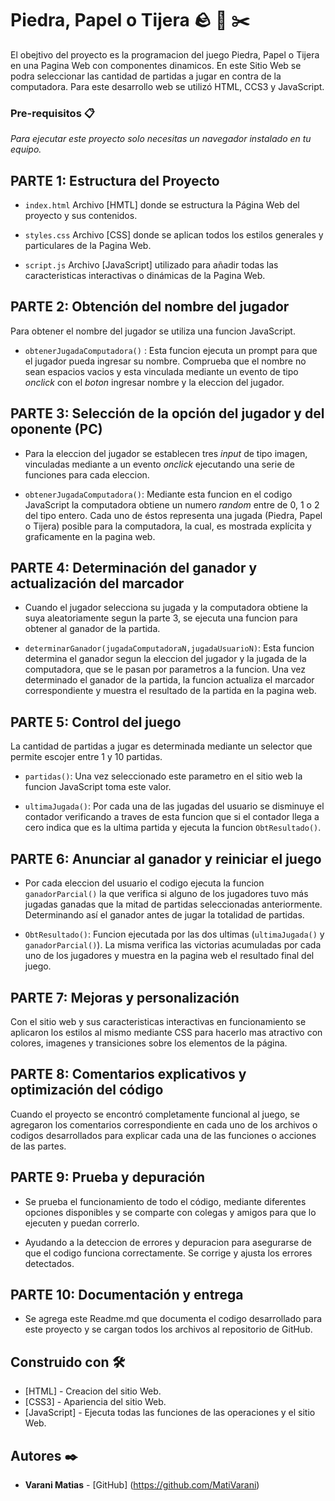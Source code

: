 # Piedra, Papel o Tijera :rock: :page_with_curl: :scissors: 

El obejtivo del proyecto es la programacion del juego Piedra, Papel o Tijera en una Pagina Web con componentes dinamicos. 
En este Sitio Web se podra seleccionar las cantidad de partidas a jugar en contra de la computadora.
Para este desarrollo web se utilizó HTML, CCS3 y JavaScript.

### Pre-requisitos 📋

_Para ejecutar este proyecto solo necesitas un navegador instalado en tu equipo._

## PARTE 1: Estructura del Proyecto

* `index.html` Archivo [HMTL] donde se estructura la Página Web del proyecto y sus contenidos.

* `styles.css` Archivo [CSS] donde se aplican todos los estilos generales y particulares de la Pagina Web.

* `script.js` Archivo [JavaScript] utilizado para añadir todas las caracteristicas interactivas o dinámicas de la Pagina Web.

## PARTE 2: Obtención del nombre del jugador

   Para obtener el nombre del jugador se utiliza una funcion JavaScript.

   * `obtenerJugadaComputadora()` : Esta funcion ejecuta un prompt para que el jugador pueda ingresar su nombre. Comprueba que el nombre no sean espacios vacios y esta vinculada mediante un evento de tipo *onclick* con el *boton* ingresar nombre y la eleccion del jugador.

## PARTE 3: Selección de la opción del jugador y del oponente (PC)

   * Para la eleccion del jugador se establecen tres *input* de tipo imagen, vinculadas mediante a un evento *onclick* ejecutando una serie de funciones para cada eleccion.
   
   * `obtenerJugadaComputadora()`: Mediante esta funcion en el codigo JavaScript la computadora obtiene un numero *random* entre de 0, 1 o 2 del tipo entero. Cada uno de éstos representa una jugada (Piedra, Papel o Tijera) posible para la computadora, la cual, es mostrada explícita y graficamente en la pagina web.

## PARTE 4: Determinación del ganador y actualización del marcador

   * Cuando el jugador selecciona su jugada y la computadora obtiene la suya aleatoriamente segun la parte 3, se ejecuta una funcion para obtener al ganador de la partida. 

   * `determinarGanador(jugadaComputadoraN,jugadaUsuarioN)`: Esta funcion determina el ganador segun la eleccion del jugador y la jugada de la computadora, que se le pasan por parametros a la funcion.
   Una vez determinado el ganador de la partida, la funcion actualiza el marcador correspondiente y muestra el resultado de la partida en la pagina web.

## PARTE 5: Control del juego

   La cantidad de partidas a jugar es determinada mediante un selector que permite escojer entre 1 y 10 partidas. 
   
   * `partidas()`: Una vez seleccionado este parametro en el sitio web la funcion JavaScript toma este valor.

   * `ultimaJugada()`: Por cada una de las jugadas del usuario se disminuye el contador verificando a traves de esta funcion que si el contador llega a cero indica que es la ultima partida y ejecuta la funcion `ObtResultado()`.

## PARTE 6: Anunciar al ganador y reiniciar el juego

   * Por cada eleccion del usuario el codigo ejecuta la funcion `ganadorParcial()` la que verifica si alguno de los jugadores tuvo más jugadas ganadas que la mitad de partidas seleccionadas anteriormente. Determinando así el ganador antes de jugar la totalidad de partidas.

   * `ObtResultado()`: Funcion ejecutada por las dos ultimas (`ultimaJugada()` y `ganadorParcial()`). La misma verifica las victorias acumuladas por cada uno de los jugadores y muestra en la pagina web el resultado final del juego.

## PARTE 7: Mejoras y personalización

   Con el sitio web y sus caracteristicas interactivas en funcionamiento se aplicaron los estilos al mismo mediante CSS para hacerlo mas atractivo con colores, imagenes y transiciones sobre los elementos de la página. 

## PARTE 8: Comentarios explicativos y optimización del código

   Cuando el proyecto se encontró completamente funcional al juego, se agregaron los comentarios correspondiente en cada uno de los archivos o codigos desarrollados para explicar cada una de las funciones o acciones de las partes. 

## PARTE 9: Prueba y depuración

   + Se prueba el funcionamiento de todo el código, mediante diferentes opciones disponibles y se comparte con colegas y amigos para que lo ejecuten y puedan correrlo. 
   
   + Ayudando a la deteccion de errores y depuracion para asegurarse de que el codigo funciona correctamente. Se corrige y ajusta los errores detectados. 

## PARTE 10: Documentación y entrega

   + Se agrega este Readme.md que documenta el codigo desarrollado para este proyecto y se cargan todos los archivos al repositorio de GitHub.

## Construido con 🛠️

* [HTML] - Creacion del sitio Web.
* [CSS3] - Apariencia del sitio Web.
* [JavaScript] - Ejecuta todas las funciones de las operaciones y el sitio Web.

## Autores ✒️

* **Varani Matias** - [GitHub] (https://github.com/MatiVarani)
